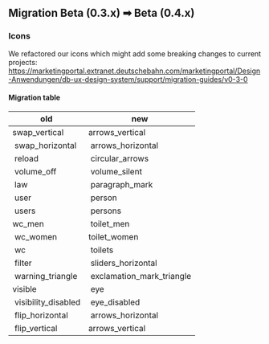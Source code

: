 ## Migration Beta (0.3.x) ➡ Beta (0.4.x)

### Icons

We refactored our icons which might add some breaking changes to current projects: <https://marketingportal.extranet.deutschebahn.com/marketingportal/Design-Anwendungen/db-ux-design-system/support/migration-guides/v0-3-0>

#### Migration table

| old                  | new                        |
| -------------------- | -------------------------- |
| swap_vertical        | arrows_vertical            |
|  swap_horizontal     |  arrows_horizontal         |
|  reload              |  circular_arrows           |
|  volume_off          |  volume_silent             |
|  law                 |  paragraph_mark            |
|  user                |  person                    |
|  users               |  persons                   |
| wc_men               |  toilet_men                |
|  wc_women            | toilet_women               |
|  wc                  |  toilets                   |
|  filter              |  sliders_horizontal        |
|  warning_triangle    |  exclamation_mark_triangle |
| visible              |  eye                       |
|  visibility_disabled |  eye_disabled              |
|  flip_horizontal     |  arrows_horizontal         |
|  flip_vertical       | arrows_vertical            |
